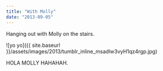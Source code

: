 ```yaml
---
title: "With Molly"
date: "2013-09-05"
---
```


Hanging out with Molly on the stairs.

![yo yo]({{ site.baseurl }}/assets/images/2013/tumblr_inline_msadlw3vyH1qz4rgp.jpg)

HOLA MOLLY HAHAHAH.
